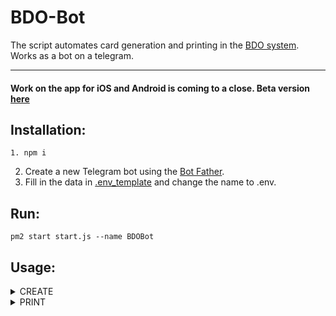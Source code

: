 # BDO-Bot
The script automates card generation and printing in the [BDO system](https://bdo.mos.gov.pl/). \
Works as a bot on a telegram.

---

#### Work on the app for iOS and Android is coming to a close. Beta version [here](https://github.com/RederAc3/BDO/releases)

## Installation:
```
1. npm i 
```
2. Create a new Telegram bot using the [Bot Father](https://telegram.me/botfather).
3. Fill in the data in [.env_template](/.env_template) and change the name to .env.


## Run:
```
pm2 start start.js --name BDOBot
```
## Usage:

<details><summary>CREATE</summary>
<p>

#### /create [ weight(Mg) ] [ type(złom/wióry) ] [ vehicle reg. number ] [ time(hh:mm) ] [ date(rrrr:mm:dd) ]
    
     /create 5.200 złom SK4T78 09:20 2022-03-20

</p>
</details>
<details><summary>PRINT</summary>
<p>

#### /print [ kpoId ]  
##### ❗ Only works on Linux devices where the printer is connected ❗
    
     /print 1a3fc0e0-274b-4eeb-8d6d-7cffb3cb3600
    
</p>
</details>


